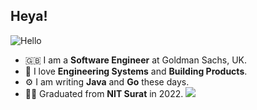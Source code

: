 ## Heya!

![Hello](./hello.gif)

- 🇬🇧 I am a **Software Engineer** at Goldman Sachs, UK.
- 🌱 I love **Engineering Systems** and **Building Products**.
- ⚙️ I am writing **Java** and **Go** these days.
- 🧑‍🎓 Graduated from **NIT Surat** in 2022.
![](https://hit.yhype.me/github/profile?user_id=42311546)

